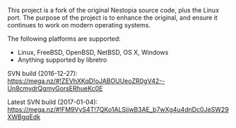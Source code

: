 This project is a fork of the original Nestopia source code, plus the 
Linux port. The purpose of the project is to enhance the original, and
ensure it continues to work on modern operating systems.

The following platforms are supported:
* Linux, FreeBSD, OpenBSD, NetBSD, OS X, Windows
* Anything supported by libretro

SVN build (2016-12-27): https://mega.nz/#!ZEVhXKqD!oJABOUUeoZR0gV42--Un8cmydrQgmyGorsERhueKc0E

Latest SVN build (2017-01-04): https://mega.nz/#!FM9VyS4T!7QKo1ALSjjwB3AE_b7wXg4u4dnDc0JeSW29XWBgqEdk
